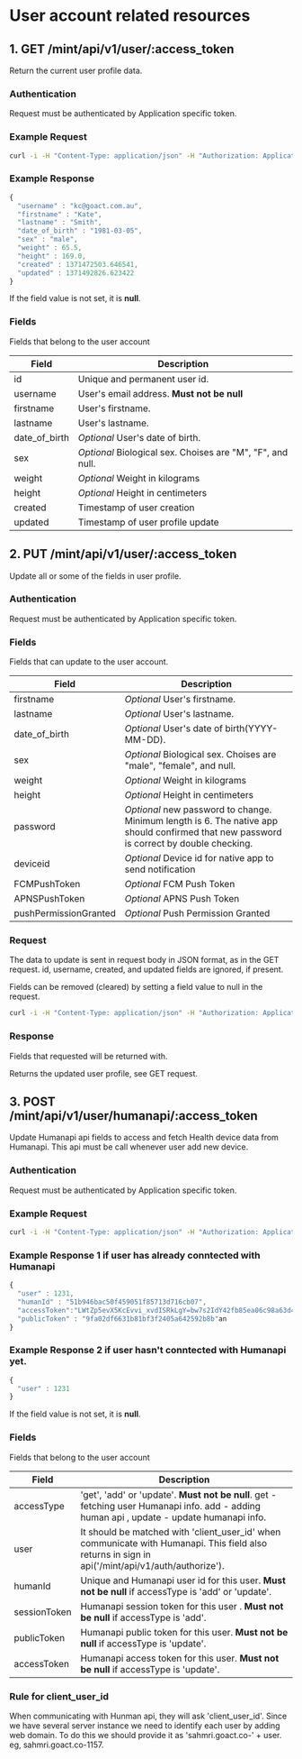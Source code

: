 # User account related resources
 
## 1. GET /mint/api/v1/user/:access_token

Return the current user profile data.

### Authentication

Request must be authenticated by Application specific token.

### Example Request

```sh
curl -i -H "Content-Type: application/json" -H "Authorization: ApplicationToken 1YotnFZsEjr1zCsicMWpAAFSa" -X GET  https://test.goact.co/mint/api/v1/user/dbd4bc88-7f44-4cd7-b9f6-06db922e36c2
```
### Example Response

```javascript
{ 
  "username" : "kc@goact.com.au",
  "firstname" : "Kate",
  "lastname" : "Smith",
  "date_of_birth" : "1981-03-05",
  "sex" : "male",
  "weight" : 65.5,
  "height" : 169.0, 
  "created" : 1371472503.646541,
  "updated" : 1371492826.623422
}
```

If the field value is not set, it is **null**.

### Fields

Fields that belong to the user account

Field | Description
---------|--------
id | Unique and permanent user id.
username | User's email address. **Must not be null**
firstname | User's firstname.
lastname | User's lastname.
date_of_birth | *Optional* User's date of birth.
sex | *Optional* Biological sex. Choises are "M", "F", and null.
weight | *Optional* Weight in kilograms
height | *Optional* Height in centimeters 
created | Timestamp of user creation
updated | Timestamp of user profile update


## 2. PUT /mint/api/v1/user/:access_token

Update all or some of the fields in user profile.

### Authentication

Request must be authenticated by Application specific token.


### Fields

Fields that can update to the user account.

Field | Description
---------|-------- 
firstname | *Optional* User's firstname.
lastname | *Optional* User's lastname.
date_of_birth | *Optional* User's date of birth(YYYY-MM-DD).
sex | *Optional* Biological sex. Choises are "male", "female", and null.
weight | *Optional* Weight in kilograms
height | *Optional* Height in centimeters  
password | *Optional* new password to change. Minimum length is 6. The native app should confirmed that new password is correct by double checking.     
deviceid | *Optional* Device id for native app to send notification   
FCMPushToken | *Optional* FCM Push Token  
APNSPushToken | *Optional* APNS Push Token   
pushPermissionGranted | *Optional* Push Permission Granted   

 
### Request

The data to update is sent in request body in JSON format, as in the GET
request. id, username, created, and updated fields are ignored, if present.

Fields can be removed (cleared) by setting a field value to null in the request.

```sh
curl -i -H "Content-Type: application/json" -H "Authorization: ApplicationToken 1YotnFZsEjr1zCsicMWpAAFSa" -X PUT -d '{"firstname":"Kate", "lastname":"Smith", "date_of_birth":"1981-03-05","sex":"male", "weight" : 65.5, "height" : 169.0, "password": "newpaswd!23", "deviceid" : "bk3RNwTe3H0:CI2k_HHwgIpoDKCIZvvDMExUdFQ3P" }' https://test.goact.co/mint/api/v1/user/dbd4bc88-7f44-4cd7-b9f6-06db922e36c2
```

### Response

Fields that requested will be returned with.

Returns the updated user profile, see GET request.





## 3. POST /mint/api/v1/user/humanapi/:access_token

Update Humanapi api fields to access and fetch Health device data from Humanapi.
This api must be call whenever user add new device.

### Authentication

Request must be authenticated by Application specific token.

### Example Request

```sh
curl -i -H "Content-Type: application/json" -H "Authorization: ApplicationToken 1YotnFZsEjr1zCsicMWpAAFSa" -X POST -d '{"accessType" : "update", "humanId":"51b946bac50f459051f85713d716cb07", "accessToken":"LWtZp5evX5KcEvvi_xvdISRkLgY=bw7s2IdY42fb85ea06c98a63d44c7a41fea208a8540a661f8ad9328c7915527c8c9d402234d1bb5c76efd98c126d098f16adf1aa5004fb865245112d24f4e3f3ecdb3d6874efba9c1e9954ceb2eaf85f531f624505cbdd0667e7af463a82de224004bb6475a6fa13a4b6308e702f592d5a6b104e", "publicToken" : "9fa02df6631b81bf3f2405a642592b8b" }'  https://test.goact.co/mint/api/v1/user/humanapi/dbd4bc88-7f44-4cd7-b9f6-06db922e36c2
```
### Example Response 1 if user has already conntected with Humanapi

```javascript
{ 
  "user" : 1231,
  "humanId" : "51b946bac50f459051f85713d716cb07",
  "accessToken":"LWtZp5evX5KcEvvi_xvdISRkLgY=bw7s2IdY42fb85ea06c98a63d44c7a41fea208a8540a661f8ad9328c7915527c8c9d402234d1bb5c76efd98c126d098f16adf1aa5004fb865245112d24f4e3f3ecdb3d6874efba9c1e9954ceb2eaf85f531f624505cbdd0667e7af463a82de224004bb6475a6fa13a4b6308e702f592d5a6b104e", 
  "publicToken" : "9fa02df6631b81bf3f2405a642592b8b"an
}
```

### Example Response 2 if user hasn't conntected with Humanapi yet.

```javascript
{ 
  "user" : 1231
}
```

If the field value is not set, it is **null**.

### Fields

Fields that belong to the user account

Field | Description
---------|-------- 
accessType  | 'get', 'add' or 'update'. **Must not be null**. get - fetching user Humanapi info. add - adding human api , update - update humanapi info.
user        | It should be matched with 'client_user_id' when communicate with Humanapi. This field also returns in sign in api('/mint/api/v1/auth/authorize').
humanId     | Unique and Humanapi user id for this user. **Must not be null** if accessType is 'add' or 'update'.
sessionToken | Humanapi session token for this user . **Must not be null** if accessType is 'add'.
publicToken | Humanapi public token for this user. **Must not be null** if accessType is 'update'.
accessToken | Humanapi access token for this user. **Must not be null** if accessType is 'update'.


### Rule for client_user_id 
When communicating with Hunman api, they will ask 'client_user_id'.
Since we have several server instance we need to identify each user by adding web domain.
To do this we should provide it as 'sahmri.goact.co-' + user. eg, sahmri.goact.co-1157. 






